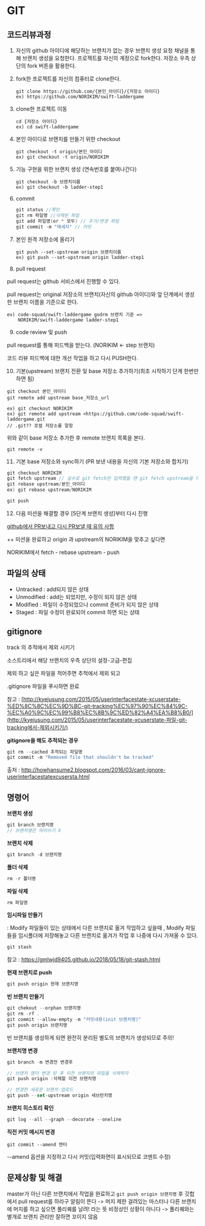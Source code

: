 # GIT



## 코드리뷰과정

1. 자신의 github 아이디에 해당하는 브랜치가 없는 경우 브랜치 생성 요청 채널을 통해 브랜치 생성을 요청한다. 프로젝트를 자신의 계정으로 fork한다. 저장소 우측 상단의 fork 버튼을 활용한다.

2. fork한 프로젝트를 자신의 컴퓨터로 clone한다.

   ```
   git clone https://github.com/{본인_아이디}/{저장소 아이디} 
   ex) https://github.com/NORIKIM/swift-laddergame
   ```

3. clone한 프로젝트 이동

   ```
   cd {저장소 아이디}
   ex) cd swift-laddergame
   ```

4. 본인 아이디로 브랜치를 만들기 위한 checkout

   ```
   git checkout -t origin/본인_아이디
   ex) git checkout -t origin/NORIKIM
   ```

5. 기능 구현을 위한 브랜치 생성 (연속번호를 붙여나간다)

   ```
   git checkout -b 브랜치이름
   ex) git checkout -b ladder-step1
   ```

6. commit

   ```swift
   git status //확인
   git rm 파일명 //삭제된 파일
   git add 파일명(or * 모두) // 추가/변경 파일
   git commit -m "메세지" // 커밋
   ```

7. 본인 원격 저장소에 올리기

   ```
   git push --set-upstream origin 브랜치이름
   ex) git push --set-upstream origin ladder-step1
   ```

8. pull request

pull request는 github 서비스에서 진행할 수 있다.

pull request는 original 저장소의 브랜치(자신의 github 아이디)와 앞 단계에서 생성한 브랜치 이름을 기준으로 한다.

```
ex) code-squad/swift-laddergame godrm 브랜치 기준 =>
    NORIKIM/swift-laddergame ladder-step1
```

9. code review 및 push

pull request를 통해 피드백을 받는다. (NORIKIM ← step 브랜치)

코드 리뷰 피드백에 대한 개선 작업을 하고 다시 PUSH한다.

10. 기본(upstream) 브랜치 전환 및 base 저장소 추가하기(최초 시작하기 단계 한번만 하면 됨)

```
git checkout 본인_아이디
git remote add upstream base_저장소_url

ex) git checkout NORIKIM
ex) git remote add upstream <https://github.com/code-squad/swift-laddergame.git
// .git?? 로컬 저장소를 말함
```

위와 같이 base 저장소 추가한 후 remote 브랜치 목록을 본다.

```
git remote -v
```

11. 기본 base 저장소와 sync하기 (PR 보낸 내용을 자신의 기본 저장소와 합치기)

```swift
git checkout NORIKIM
git fetch upstream // 실수로 git fetch만 입력했을 땐 git fetch upstream을 다시 입력해주면 됨
git rebase upstream/본인_아이디
ex) git rebase upstream/NORIKIM

git push
```

12. 다음 미션을 해결할 경우 [5단계 브랜치 생성]부터 다시 진행

[github에서 PR보내고 다시 PR보낼 때 유의 사항](https://youtu.be/CbLNbCUsh5c)

++ 미션을 완료하고 origin 과 upstream의 NORIKIM을 맞추고 싶다면

NORIKIM에서  fetch - rebase upstream -  push

## 파일의 상태

- Untracked : add되지 않은 상태
- Unmodified : add는 되었지만, 수정이 되지 않은 상태
- Modified : 파일이 수정되었으나 commit 준비가 되지 않은 상태
- Staged : 파일 수정이 완료되어 commit 하면 되는 상태

## gitignore

track 의 추적에서 제외 시키기

소스트리에서 해당 브랜치의 우측 상단의 설정-고급-편집

제외 하고 싶은 파일을 적어주면 추척에서 제외 되고

.gitignore 파일을 푸시하면 완료

참고 : [http://kyejusung.com/2015/05/userinterfacestate-xcuserstate-%ED%8C%8C%EC%9D%BC-git-tracking%EC%97%90%EC%84%9C-%EC%A0%9C%EC%99%B8%EC%8B%9C%ED%82%A4%EA%B8%B0/](http://kyejusung.com/2015/05/userinterfacestate-xcuserstate-파일-git-tracking에서-제외시키기/)



**gitignore을 해도 추적되는 경우**

```swift
git rm --cached 추적되는 파일명
git commit -m "Removed file that shouldn't be tracked"
```

출처 : http://howhansume2.blogspot.com/2016/03/cant-ignore-userinterfacestatexcusersta.html



## 명령어

**브랜치 생성**

```swift
git branch 브랜치명
// 브랜치명은 띄어쓰기 X
```

**브랜치 삭제**

```swift
git branch -d 브랜치명
```

**폴더 삭제**

```swift
rm -r 폴더명
```

**파일 삭제**

```swift
rm 파일명
```

**임시파일 만들기**

: Modify 파일들이 있는 상태에서 다른 브랜치로 옮겨 작업하고 싶을때 , Modify 파일들을 임시폴더에 저장해놓고 다른 브랜치로 옮겨가 작업 후 나중에 다시 가져올 수 있다.

```swift
git stash
```

참고 : https://gmlwjd9405.github.io/2018/05/18/git-stash.html

**현재 브랜치로 push**

```swift
git push origin 현재 브랜치명
```

**빈 브랜치 만들기**

```swift
git chekout --orphan 브랜치명
git rm -rf .
git commit --allow-empty -m "커밋내용(init 브랜치명)"
git push origin 브랜치명
```

빈 브랜치를 생성하게 되면 완전히 분리된 별도의 브랜치가 생성되므로 주의!

**브랜치명 변경**

```swift
git branch -m 변경전 변경후

// 브랜치 명이 변경 된 후 이전 브랜치의 파일을 삭제하자
git push origin :삭제할 이전 브랜치명

// 변경한 새로운 브랜치 업로드
git push --set-upstream origin 새브런치명
```

**브랜치 히스토리 확인**

```swift
git log --all --graph --decorate --oneline
```

**직전 커밋 메시지 변경**

```
git commit --amend 엔터
```

--amend 옵션을 지정하고 다시 커밋(입력화면이 표시되므로 코멘트 수정)

## 문제상황 및 해결

master가 아닌 다른 브랜치에서 작업을 완료하고 `git push origin 브랜치명` 후 깃헙에서 pull request를 하라구 알림이 뜬다 -> 머지 제한 걸려있는 마스터나 다른 브랜치에 머지를 하고 싶으면 풀리퀘를 날려! 라는 뜻 비정상인 상황이 아니다 -> 풀리퀘와는 별개로 브랜치 관리만 잘하면 꼬이지 않음

